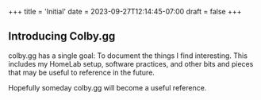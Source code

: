 +++
title = 'Initial'
date = 2023-09-27T12:14:45-07:00
draft = false
+++

## Introducing Colby.gg

colby.gg has a single goal: To document the things I find interesting. This includes my HomeLab setup, software practices, and other bits and pieces that may be useful to reference in the future.

Hopefully someday colby.gg will become a useful reference.
